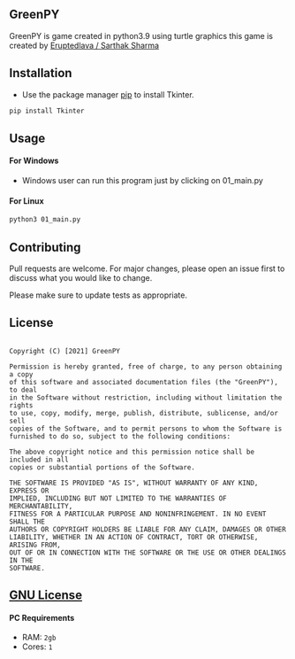## GreenPY

GreenPY is game created in python3.9 using turtle graphics
this game is created by [Eruptedlava / Sarthak Sharma](https://t.me/Eruptedlava)

## Installation

- Use the package manager [pip](https://pip.pypa.io/en/stable/) to install Tkinter.

```bash
pip install Tkinter
```

## Usage
####  For Windows
 - Windows user can run this program just by clicking on 01_main.py

#### For Linux
```bash
python3 01_main.py
```

## Contributing
Pull requests are welcome. For major changes, please open an issue first to discuss what you would like to change.

Please make sure to update tests as appropriate.


## License
``` MIT License

Copyright (C) [2021] GreenPY

Permission is hereby granted, free of charge, to any person obtaining a copy
of this software and associated documentation files (the "GreenPY"), to deal
in the Software without restriction, including without limitation the rights
to use, copy, modify, merge, publish, distribute, sublicense, and/or sell
copies of the Software, and to permit persons to whom the Software is
furnished to do so, subject to the following conditions:

The above copyright notice and this permission notice shall be included in all
copies or substantial portions of the Software.

THE SOFTWARE IS PROVIDED "AS IS", WITHOUT WARRANTY OF ANY KIND, EXPRESS OR
IMPLIED, INCLUDING BUT NOT LIMITED TO THE WARRANTIES OF MERCHANTABILITY,
FITNESS FOR A PARTICULAR PURPOSE AND NONINFRINGEMENT. IN NO EVENT SHALL THE
AUTHORS OR COPYRIGHT HOLDERS BE LIABLE FOR ANY CLAIM, DAMAGES OR OTHER
LIABILITY, WHETHER IN AN ACTION OF CONTRACT, TORT OR OTHERWISE, ARISING FROM,
OUT OF OR IN CONNECTION WITH THE SOFTWARE OR THE USE OR OTHER DEALINGS IN THE
SOFTWARE.
```

## [GNU License](https://github.com/EruptedLava/Snake_Game/blob/master/LICENSE.txt)

 #### PC Requirements
- RAM: `2gb`
- Cores: `1`
